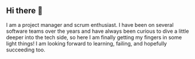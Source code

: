 ## Hi there 🌻
I am a project manager and scrum enthusiast. I have been on several software teams over the years and have always been curious to dive a little deeper into the tech side, so here I am finally getting my fingers in some light things! I am looking forward to learning, failing, and hopefully succeeding too. 
<!--
**valeriabarreto-1159/valeriabarreto-1159** is a ✨ _special_ ✨ repository because its `README.md` (this file) appears on your GitHub profile.

Here are some ideas to get you started:

- 🔭 I’m currently working on ...
- 🌱 I’m currently learning ...
- 👯 I’m looking to collaborate on ...
- 🤔 I’m looking for help with ...
- 💬 Ask me about ...
- 📫 How to reach me: ...
- 😄 Pronouns: ...
- ⚡ Fun fact: ...
-->
